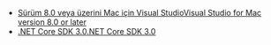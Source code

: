 * [<span data-ttu-id="479ad-101">Sürüm 8.0 veya üzerini Mac için Visual Studio</span><span class="sxs-lookup"><span data-stu-id="479ad-101">Visual Studio for Mac version 8.0 or later</span></span>](https://visualstudio.microsoft.com/vs/mac/)
* [<span data-ttu-id="479ad-102">.NET Core SDK 3.0</span><span class="sxs-lookup"><span data-stu-id="479ad-102">.NET Core SDK 3.0</span></span>](https://dotnet.microsoft.com/download/dotnet-core/3.0)
